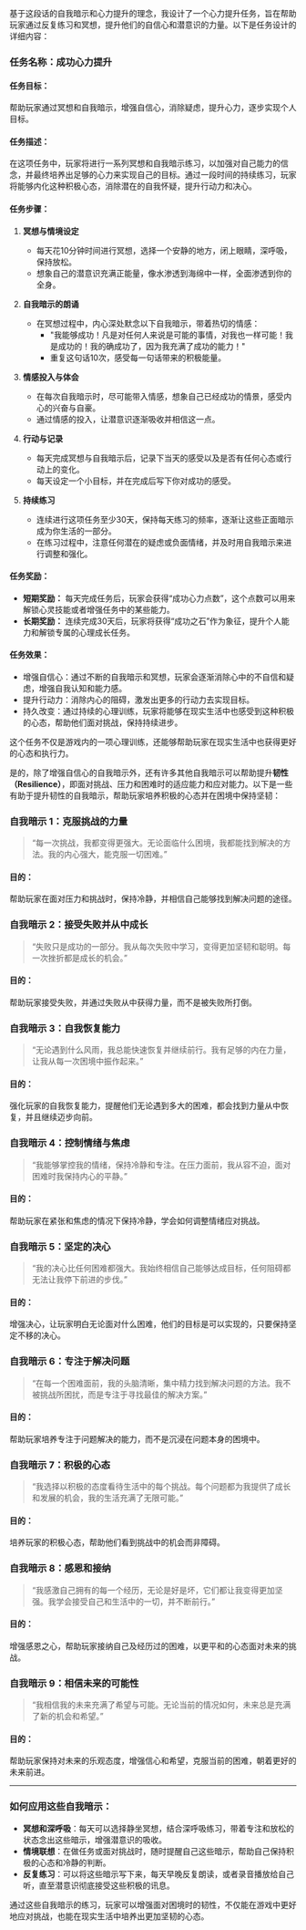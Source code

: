 基于这段话的自我暗示和心力提升的理念，我设计了一个心力提升任务，旨在帮助玩家通过反复练习和冥想，提升他们的自信心和潜意识的力量。以下是任务设计的详细内容：

### 任务名称：**成功心力提升**

#### 任务目标：
帮助玩家通过冥想和自我暗示，增强自信心，消除疑虑，提升心力，逐步实现个人目标。

#### 任务描述：
在这项任务中，玩家将进行一系列冥想和自我暗示练习，以加强对自己能力的信念，并最终培养出足够的心力来实现自己的目标。通过一段时间的持续练习，玩家将能够内化这种积极心态，消除潜在的自我怀疑，提升行动力和决心。

#### 任务步骤：
1. **冥想与情境设定**
   - 每天花10分钟时间进行冥想，选择一个安静的地方，闭上眼睛，深呼吸，保持放松。
   - 想象自己的潜意识充满正能量，像水渗透到海绵中一样，全面渗透到你的全身。

2. **自我暗示的朗诵**
   - 在冥想过程中，内心深处默念以下自我暗示，带着热切的情感：
     - "我能够成功！凡是对任何人来说是可能的事情，对我也一样可能！我是成功的！我的确成功了，因为我充满了成功的能力！"
     - 重复这句话10次，感受每一句话带来的积极能量。

3. **情感投入与体会**
   - 在每次自我暗示时，尽可能带入情感，想象自己已经成功的情景，感受内心的兴奋与自豪。
   - 通过情感的投入，让潜意识逐渐吸收并相信这一点。

4. **行动与记录**
   - 每天完成冥想与自我暗示后，记录下当天的感受以及是否有任何心态或行动上的变化。
   - 每天设定一个小目标，并在完成后写下你对成功的感受。

5. **持续练习**
   - 连续进行这项任务至少30天，保持每天练习的频率，逐渐让这些正面暗示成为你生活的一部分。
   - 在练习过程中，注意任何潜在的疑虑或负面情绪，并及时用自我暗示来进行调整和强化。

#### 任务奖励：
- **短期奖励：** 每天完成任务后，玩家会获得“成功心力点数”，这个点数可以用来解锁心灵技能或者增强任务中的某些能力。
- **长期奖励：** 连续完成30天后，玩家将获得“成功之石”作为象征，提升个人能力和解锁专属的心理成长任务。

#### 任务效果：
- 增强自信心：通过不断的自我暗示和冥想，玩家会逐渐消除心中的不自信和疑虑，增强自我认知和能力感。
- 提升行动力：消除内心的阻碍，激发出更多的行动力去实现目标。
- 持久改变：通过持续的心理训练，玩家将能够在现实生活中也感受到这种积极的心态，帮助他们面对挑战，保持持续进步。

这个任务不仅是游戏内的一项心理训练，还能够帮助玩家在现实生活中也获得更好的心态和执行力。



是的，除了增强自信心的自我暗示外，还有许多其他自我暗示可以帮助提升**韧性（Resilience）**，即面对挑战、压力和困难时的适应能力和应对能力。以下是一些有助于提升韧性的自我暗示，帮助玩家培养积极的心态并在困境中保持坚韧：

### 自我暗示 1：**克服挑战的力量**
> “每一次挑战，我都变得更强大。无论面临什么困境，我都能找到解决的方法。我的内心强大，能克服一切困难。”

#### 目的：
帮助玩家在面对压力和挑战时，保持冷静，并相信自己能够找到解决问题的途径。

### 自我暗示 2：**接受失败并从中成长**
> “失败只是成功的一部分。我从每次失败中学习，变得更加坚韧和聪明。每一次挫折都是成长的机会。”

#### 目的：
帮助玩家接受失败，并通过失败从中获得力量，而不是被失败所打倒。

### 自我暗示 3：**自我恢复能力**
> “无论遇到什么风雨，我总能快速恢复并继续前行。我有足够的内在力量，让我从每一次困境中振作起来。”

#### 目的：
强化玩家的自我恢复能力，提醒他们无论遇到多大的困难，都会找到力量从中恢复，并且继续迈步向前。

### 自我暗示 4：**控制情绪与焦虑**
> “我能够掌控我的情绪，保持冷静和专注。在压力面前，我从容不迫，面对困难时我保持内心的平静。”

#### 目的：
帮助玩家在紧张和焦虑的情况下保持冷静，学会如何调整情绪应对挑战。

### 自我暗示 5：**坚定的决心**
> “我的决心比任何困难都强大。我始终相信自己能够达成目标，任何阻碍都无法让我停下前进的步伐。”

#### 目的：
增强决心，让玩家明白无论面对什么困难，他们的目标是可以实现的，只要保持坚定不移的决心。

### 自我暗示 6：**专注于解决问题**
> “在每一个困难面前，我的头脑清晰，集中精力找到解决问题的方法。我不被挑战所困扰，而是专注于寻找最佳的解决方案。”

#### 目的：
帮助玩家培养专注于问题解决的能力，而不是沉浸在问题本身的困境中。

### 自我暗示 7：**积极的心态**
> “我选择以积极的态度看待生活中的每个挑战。每个问题都为我提供了成长和发展的机会，我的生活充满了无限可能。”

#### 目的：
培养玩家的积极心态，帮助他们看到挑战中的机会而非障碍。

### 自我暗示 8：**感恩和接纳**
> “我感激自己拥有的每一个经历，无论是好是坏，它们都让我变得更加坚强。我学会接受自己和生活中的一切，并不断前行。”

#### 目的：
增强感恩之心，帮助玩家接纳自己及经历过的困难，以更平和的心态面对未来的挑战。

### 自我暗示 9：**相信未来的可能性**
> “我相信我的未来充满了希望与可能。无论当前的情况如何，未来总是充满了新的机会和希望。”

#### 目的：
帮助玩家保持对未来的乐观态度，增强信心和希望，克服当前的困难，朝着更好的未来前进。

---

### 如何应用这些自我暗示：
- **冥想和深呼吸**：每天可以选择静坐冥想，结合深呼吸练习，带着专注和放松的状态念出这些暗示，增强潜意识的吸收。
- **情境联想**：在做任务或面对挑战时，随时提醒自己这些暗示，帮助自己保持积极的心态和冷静的判断。
- **反复练习**：可以将这些暗示写下来，每天早晚反复朗读，或者录音播放给自己听，直至潜意识彻底接受这些积极的讯息。

通过这些自我暗示的练习，玩家可以增强面对困境时的韧性，不仅能在游戏中更好地应对挑战，也能在现实生活中培养出更加坚韧的心态。
